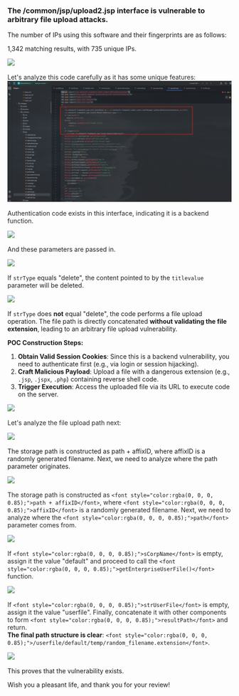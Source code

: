 ### The /common/jsp/upload2.jsp interface is vulnerable to arbitrary file upload attacks.
The number of IPs using this software and their fingerprints are as follows:

1,342 matching results, with 735 unique IPs.

![](https://cdn.nlark.com/yuque/0/2025/png/50620181/1751782333856-f16a2cbf-071d-4f15-9b3a-39d858a04271.png?x-oss-process=image%2Fformat%2Cwebp)

<font style="color:rgba(0, 0, 0, 0.85);">Let's analyze this code carefully as it has some unique features:</font>  
![](https://github.com/FightingLzn9/vul/blob/main/image%20(1).png)

<font style="color:rgba(0, 0, 0, 0.85);">Authentication code exists in this interface, indicating it is a backend function.</font>

![](https://cdn.nlark.com/yuque/0/2025/png/50620181/1751889180885-91bfdb25-97d3-41df-b1be-d712791c70e3.png)

<font style="color:rgb(28, 31, 35);">And these parameters are passed in.</font>

![](https://cdn.nlark.com/yuque/0/2025/png/50620181/1751889290572-0cfd82e4-825b-457d-87ef-e2d708ce317b.png)

<font style="color:rgb(28, 31, 35);">If `strType` equals "delete", the content pointed to by the `titlevalue` parameter will be deleted.</font>

![](https://cdn.nlark.com/yuque/0/2025/png/50620181/1751889493653-91751a40-8831-4418-bf1d-453eb30a44bf.png)

If `strType` does **not** equal "delete", the code performs a file upload operation. The file path is directly concatenated **without validating the file extension**, leading to an arbitrary file upload vulnerability.

**POC Construction Steps:**

1. **Obtain Valid Session Cookies**: Since this is a backend vulnerability, you need to authenticate first (e.g., via login or session hijacking).
2. **Craft Malicious Payload**: Upload a file with a dangerous extension (e.g., `.jsp`, `.jspx`, `.php`) containing reverse shell code.
3. **Trigger Execution**: Access the uploaded file via its URL to execute code on the server.

![](https://cdn.nlark.com/yuque/0/2025/png/50620181/1751890839524-2c5ae0d3-cc00-45b7-bdc9-8c31cd57f680.png)

<font style="color:rgba(0, 0, 0, 0.85);">Let's analyze the file upload path next:</font>

![](https://cdn.nlark.com/yuque/0/2025/png/50620181/1751936332613-0f819312-420c-41f5-b9ec-d8a194a2850b.png)

The storage path is constructed as path + affixID, where affixID is a randomly generated filename. Next, we need to analyze where the path parameter originates.

![](https://cdn.nlark.com/yuque/0/2025/png/50620181/1751892155886-be88986c-8e60-4081-86c5-77e546ce93b6.png)

<font style="color:rgba(0, 0, 0, 0.85);">The storage path is constructed as </font>`<font style="color:rgba(0, 0, 0, 0.85);">path + affixID</font>`<font style="color:rgba(0, 0, 0, 0.85);">, where </font>`<font style="color:rgba(0, 0, 0, 0.85);">affixID</font>`<font style="color:rgba(0, 0, 0, 0.85);"> is a randomly generated filename. Next, we need to analyze where the </font>`<font style="color:rgba(0, 0, 0, 0.85);">path</font>`<font style="color:rgba(0, 0, 0, 0.85);"> parameter comes from.</font>

![](https://cdn.nlark.com/yuque/0/2025/png/50620181/1751892520392-4af3c461-2d2b-4f90-8eab-459b75e7910e.png)

<font style="color:rgba(0, 0, 0, 0.85);">If </font>`<font style="color:rgba(0, 0, 0, 0.85);">sCorpName</font>`<font style="color:rgba(0, 0, 0, 0.85);"> is empty, assign it the value "default" and proceed to call the </font>`<font style="color:rgba(0, 0, 0, 0.85);">getEnterpriseUserFile()</font>`<font style="color:rgba(0, 0, 0, 0.85);"> function.</font>

![](https://cdn.nlark.com/yuque/0/2025/png/50620181/1751892556599-8febf3d0-0071-4861-86f8-d4f054d35869.png)

<font style="color:rgba(0, 0, 0, 0.85);">If </font>`<font style="color:rgba(0, 0, 0, 0.85);">strUserFile</font>`<font style="color:rgba(0, 0, 0, 0.85);"> is empty, assign it the value "userfile". Finally, concatenate it with other components to form </font>`<font style="color:rgba(0, 0, 0, 0.85);">resultPath</font>`<font style="color:rgba(0, 0, 0, 0.85);"> and return.</font>  
**The final path structure is clear**<font style="color:rgba(0, 0, 0, 0.85);">: </font>`<font style="color:rgba(0, 0, 0, 0.85);">/userfile/default/temp/random_filename.extension</font>`<font style="color:rgba(0, 0, 0, 0.85);">.</font>

![](https://cdn.nlark.com/yuque/0/2025/png/50620181/1751892028124-972042de-fd94-4922-b35d-a168e936374c.png)



This proves that the vulnerability exists.

Wish you a pleasant life, and thank you for your review!

